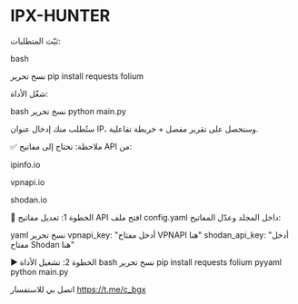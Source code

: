 # IPX-HUNTER


ثبّت المتطلبات:

bash

نسخ
تحرير
pip install requests folium

شغّل الأداة:

bash
نسخ
تحرير
python main.py

ستُطلب منك إدخال عنوان IP، وستحصل على تقرير مفصل + خريطة تفاعلية.

✅ ملاحظة: تحتاج إلى مفاتيح API من:

ipinfo.io

vpnapi.io

shodan.io






🔑 الخطوة 1: تعديل مفاتيح API
افتح ملف config.yaml داخل المجلد وعدّل المفاتيح:

yaml
نسخ
تحرير
vpnapi_key: "أدخل مفتاح VPNAPI هنا"
shodan_api_key: "أدخل مفتاح Shodan هنا"


▶️ الخطوة 2:
تشغيل الأداة
bash
نسخ
تحرير
pip install requests folium pyyaml
python main.py



اتصل بي للاستفسار https://t.me/c_bgx
